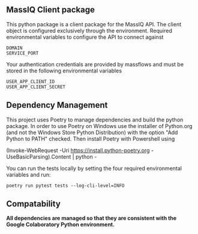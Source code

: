 ## MassIQ Client package

This python package is a client package for the MassIQ API. The client object is configured exclusively through the environment.
Required environmental variables to configure the API to connect against

    DOMAIN
    SERVICE_PORT

Your authentication credentials are provided by massflows and must be stored in the following environmental variables

    USER_APP_CLIENT_ID
    USER_APP_CLIENT_SECRET


## Dependency Management

This project uses Poetry to manage dependencies and build the python package. In order to use Poetry on Windows
use the installer of Python.org (and not the Windows Store Python Distribution) with the option
"Add Python to PATH" checked. Then install Poetry with Powershell using

(Invoke-WebRequest -Uri https://install.python-poetry.org -UseBasicParsing).Content | python -
 
You can run the tests locally by setting the four required environmental variables and run:


    poetry run pytest tests --log-cli-level=INFO

## Compatability

**All dependencies are managed so that they are consistent with the Google Colaboratory Python environment.**


